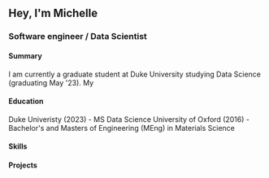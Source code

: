 ## Hey, I'm Michelle
### Software engineer / Data Scientist

#### Summary

I am currently a graduate student at Duke University studying Data Science (graduating May '23). My  

#### Education

Duke Univeristy (2023) - MS Data Science
University of Oxford (2016) - Bachelor's and Masters of Engineering (MEng) in Materials Science

#### Skills

#### Projects

